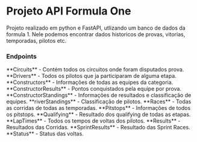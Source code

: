 <h1>Projeto API Formula One</h1>

Projeto realizado em python e FastAPI, utlizando um banco de dados da formula 1.
Nele podemos encontrar dados historicos de provas, vitorias, temporadas, pilotos etc.

<h3>Endpoints</h3>
    **Circuits** - Contém todos os circuitos onde foram disputados prova.
    **Drivers** - Todos os pilotos que ja participaram de alguma etapa.
    **Constructors** - Informações de todas as equipes da categoria.
    **ConstructorResults** - Pontos conquistados pela equipe por prova.
    **ConstructorStandings** - Informações de resultados e classificação de equipes.
    **riverStandings** - Classificação de pilotos.
    **Races** - Todas as corridas de todas as temporadas.
    **Pitstops** - Informações de todos os pitstops.
    **Qualifying** - Resultado dos qualifying de todas as etapas.
    **LapTimes** - Todos os tempos de voltas dos pilotos.
    **Results** - Resultados das Corridas.
    **SprintResults** - Resultado das Sprint Races.
    **Status** - Status das voltas.
